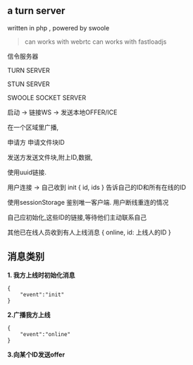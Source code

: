 ## a turn server

written in php , powered by swoole

> can works with webrtc
> can works with fastloadjs

信令服务器

TURN SERVER

STUN SERVER

SWOOLE SOCKET SERVER

启动 -> 链接WS -> 发送本地OFFER/ICE

在一个区域里广播,

申请方 申请文件块ID

发送方发送文件块,附上ID,数据,

使用uuid链接.

用户连接 -> 
自己收到 init 
{
    id,
    ids
}
告诉自己的ID和所有在线的ID

使用sessionStorage 鉴别唯一客户端. 用户断线重连的情况

自己应初始化,这些ID的链接,等待他们主动联系自己


其他已在线人员收到有人上线消息
{
    online,
    id: 上线人的ID
}


## 消息类别

**1. 我方上线时初始化消息**

```
{
    "event":"init"
}
```

**2.广播我方上线**

```
{
    "event":"online"
}
```


**3.向某个ID发送offer**



